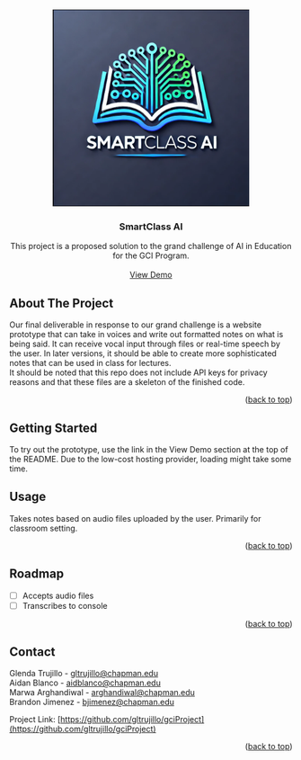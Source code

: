 <a id="readme-top"></a>


<br />
<div align="center">
  <a href="https://github.com/gltrujillo/gciProject">
    <img src="https://raw.githubusercontent.com/gltrujillo/gciProject/refs/heads/main/logo.png" alt="Logo" width="350" height="350">
  </a>


<h3 align="center">SmartClass AI</h3>


  <p align="center">
This project is a proposed solution to the grand challenge of AI in Education for the GCI Program.
    <br />
    <br />
    <a href="https://smartclass.tech">View Demo</a>
  </p>
</div>


## About The Project

Our final deliverable in response to our grand challenge is a website prototype that can take in voices and write out formatted notes on what is being said. It can receive vocal input through files or real-time speech by the user. In later versions, it should be able to create more sophisticated notes that can be used in class for lectures.  
It should be noted that this repo does not include API keys for privacy reasons and that these files are a skeleton of the finished code.

<p align="right">(<a href="#readme-top">back to top</a>)</p>


## Getting Started

To try out the prototype, use the link in the View Demo section at the top of the README. Due to the low-cost hosting provider, loading might take some time.

## Usage

Takes notes based on audio files uploaded by the user. Primarily for classroom setting.

<p align="right">(<a href="#readme-top">back to top</a>)</p>



## Roadmap

- [ ] Accepts audio files
- [ ] Transcribes to console

<p align="right">(<a href="#readme-top">back to top</a>)</p>


## Contact

Glenda Trujillo - gltrujillo@chapman.edu  
Aidan Blanco - aidblanco@chapman.edu  
Marwa Arghandiwal - arghandiwal@chapman.edu  
Brandon Jimenez - bjimenez@chapman.edu  

Project Link: [https://github.com/gltrujillo/gciProject](https://github.com/gltrujillo/gciProject)

<p align="right">(<a href="#readme-top">back to top</a>)</p>
